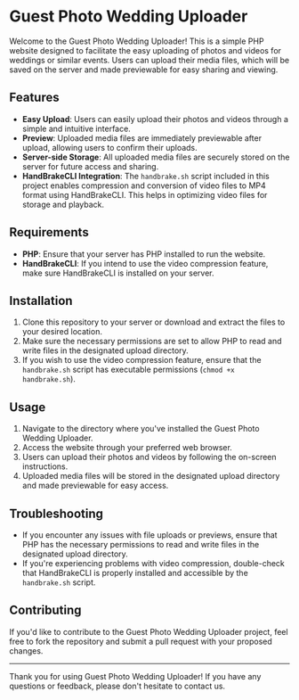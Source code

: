 # Guest Photo Wedding Uploader

Welcome to the Guest Photo Wedding Uploader! This is a simple PHP website designed to facilitate the easy uploading of photos and videos for weddings or similar events. Users can upload their media files, which will be saved on the server and made previewable for easy sharing and viewing.

## Features

- **Easy Upload**: Users can easily upload their photos and videos through a simple and intuitive interface.
- **Preview**: Uploaded media files are immediately previewable after upload, allowing users to confirm their uploads.
- **Server-side Storage**: All uploaded media files are securely stored on the server for future access and sharing.
- **HandBrakeCLI Integration**: The `handbrake.sh` script included in this project enables compression and conversion of video files to MP4 format using HandBrakeCLI. This helps in optimizing video files for storage and playback.

## Requirements

- **PHP**: Ensure that your server has PHP installed to run the website.
- **HandBrakeCLI**: If you intend to use the video compression feature, make sure HandBrakeCLI is installed on your server.

## Installation

1. Clone this repository to your server or download and extract the files to your desired location.
2. Make sure the necessary permissions are set to allow PHP to read and write files in the designated upload directory.
3. If you wish to use the video compression feature, ensure that the `handbrake.sh` script has executable permissions (`chmod +x handbrake.sh`).

## Usage

1. Navigate to the directory where you've installed the Guest Photo Wedding Uploader.
2. Access the website through your preferred web browser.
3. Users can upload their photos and videos by following the on-screen instructions.
4. Uploaded media files will be stored in the designated upload directory and made previewable for easy access.

## Troubleshooting

- If you encounter any issues with file uploads or previews, ensure that PHP has the necessary permissions to read and write files in the designated upload directory.
- If you're experiencing problems with video compression, double-check that HandBrakeCLI is properly installed and accessible by the `handbrake.sh` script.

## Contributing

If you'd like to contribute to the Guest Photo Wedding Uploader project, feel free to fork the repository and submit a pull request with your proposed changes.

---

Thank you for using Guest Photo Wedding Uploader! If you have any questions or feedback, please don't hesitate to contact us.
